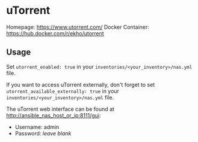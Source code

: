 
# uTorrent

Homepage: <https://www.utorrent.com/>
Docker Container: <https://hub.docker.com/r/ekho/utorrent>

## Usage

Set `utorrent_enabled: true` in your `inventories/<your_inventory>/nas.yml` file.

If you want to access uTorrent externally, don't forget to set `utorrent_available_externally: true` in your `inventories/<your_inventory>/nas.yml` file.

The uTorrent web interface can be found at <http://ansible_nas_host_or_ip:8111/gui>:

- Username: admin
- Password: *leave blank*
